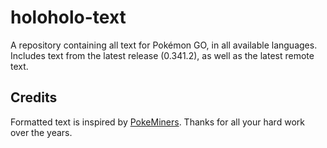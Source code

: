 # holoholo-text
A repository containing all text for Pokémon GO, in all available languages.  
Includes text from the latest release (0.341.2), as well as the latest remote text.

## Credits
Formatted text is inspired by [PokeMiners](https://github.com/PokeMiners). Thanks for all your hard work over the years.